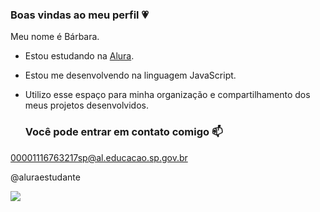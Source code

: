 ### Boas vindas ao meu perfil 💗

Meu nome é Bárbara.

- Estou estudando na [Alura](https://www.alura.com.br).
- Estou me desenvolvendo na linguagem JavaScript.
- Utilizo esse espaço para minha organização e compartilhamento dos meus projetos desenvolvidos.

  ### Você pode entrar em contato comigo 📫 

00001116763217sp@al.educacao.sp.gov.br

@aluraestudante

![](https://media1.tenor.com/m/rv20dFusX-QAAAAC/love.gif)

